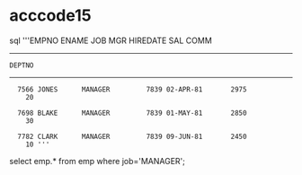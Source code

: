 # acccode15
sql
'''EMPNO ENAME      JOB              MGR HIREDATE         SAL       COMM      
---------- ---------- --------- ---------- --------- ---------- ----------      
    DEPTNO                                                                      
----------                                                                      
      7566 JONES      MANAGER         7839 02-APR-81       2975                 
        20                                                                      
                                                                                
      7698 BLAKE      MANAGER         7839 01-MAY-81       2850                 
        30                                                                      
                                                                                
      7782 CLARK      MANAGER         7839 09-JUN-81       2450                 
        10 '''                                                                     
select emp.*
    from emp
    where job='MANAGER';

